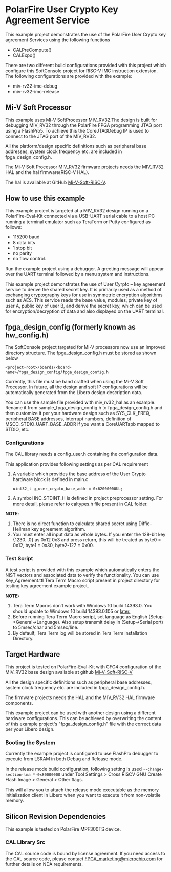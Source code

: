 
# PolarFire User Crypto Key Agreement Service

This example project demonstrates the use of the PolarFire User Crypto key 
agreement Services using the following functions

   - CALPreCompute()
   - CALExpo()
   
There are two different build configurations provided with this project which
configure this SoftConsole project for RISC-V IMC instruction extension. 
The following configurations are provided with the example:

  - miv-rv32-imc-debug
  - miv-rv32-imc-release

## Mi-V Soft Processor

This example uses Mi-V SoftProcessor MIV_RV32.The design is built for debugging
MIV_RV32 through the PolarFire FPGA programming JTAG port using a FlashPro5.
To achieve this the CoreJTAGDebug IP is used to connect to the JTAG port of the
MIV_RV32.

All the platform/design specific definitions such as peripheral base addresses,
system clock frequency etc. are included in fpga_design_config.h.

The Mi-V Soft Processor MIV_RV32 firmware projects needs the MIV_RV32 HAL and 
the hal firmware(RISC-V HAL).

The hal is available at GitHub [Mi-V-Soft-RISC-V](https://mi-v-ecosystem.github.io/redirects/platform).
    
## How to use this example

This example project is targeted at a MIV_RV32 design running on a PolarFire-Eval-Kit 
connected via a USB-UART serial cable to a host PC running a terminal emulator
such as TeraTerm or Putty configured as follows:

 - 115200 baud
 - 8 data bits
 - 1 stop bit
 - no parity
 - no flow control.

Run the example project using a debugger. A greeting message will appear over the 
UART terminal followed by a menu system and instructions.

This example project demonstrates the use of User Cyrpto – key agreement service
to derive the shared secret key. It is primarily used as a method of exchanging
cryptography keys for use in symmetric encryption algorithms such as AES. This 
service reads the base value, modules, private key of user A, public key of user
B, and derive the secret key, which can be used for encryption/decryption of 
data and also displayed on the UART terminal.

## fpga_design_config (formerly known as hw_config.h)

The SoftConsole project targeted for Mi-V processors now use an improved
directory structure. The fpga_design_config.h must be stored as shown below

`
    <project-root>/boards/<board-name>/fpga_design_config/fpga_design_config.h
`

Currently, this file must be hand crafted when using the Mi-V Soft Processor.
In future, all the design and soft IP configurations will be automatically
generated from the Libero design description data.

You can use the sample file provided with miv_rv32_hal as an example. Rename it
from sample_fpga_design_config.h to fpga_design_config.h and then customize it
per your hardware design such as SYS_CLK_FREQ, peripheral BASE addresses,
interrupt numbers, definition of MSCC_STDIO_UART_BASE_ADDR if you want a
CoreUARTapb mapped to STDIO, etc.

### Configurations

The CAL library needs a config_user.h containing the configuration data.

This application provides following settings as per CAL requirement   
  1. A variable which provides the base address of the User Crypto hardware block
     is defined in main.c
     
     `uint32_t g_user_crypto_base_addr = 0x62000000UL;`
     
  2. A symbol INC_STDINT_H is defined in project preprocessor setting. 
     For more detail, please refer to caltypes.h file present in CAL folder.

**NOTE**: 
1. There is no direct function to calculate shared secret using Diffie-Hellman
   key agreement algorithm.
2. You must enter all input data as whole bytes. If you enter the 128-bit key
   {1230...0} as 0x12 0x3 and press return, this will be treated as
   byte0 = 0x12, byte1 = 0x30, byte2-127 = 0x00.
       
### Test Script

A test script is provided with this example which automatically enters the NIST
vectors and associated data to verify the functionality. You can use 
Key_Agreement.ttl Tera Term Macro script present in project directory for 
testing key agreement example project.

**NOTE:**
1. Tera Term Macros don’t work with Windows 10 build 14393.0. You should update
   to Windows 10 build 14393.0.105 or [later.](https://osdn.net/ticket/browse.php?group_id=1412&tid=36526) 
2. Before running Tera Term Macro script, set language as English 
   (Setup->General->Language). Also setup transmit delay in (Setup->Serial port)
   to 5msec/char and 5msec/line.
3. By default, Tera Term log will be stored in Tera Term installation Directory.

## Target Hardware

This project is tested on PolarFire-Eval-Kit with CFG4 configuration of the
MIV_RV32 base design available at github [Mi-V-Soft-RISC-V](https://mi-v-ecosystem.github.io/redirects/repo-polarfire-evaluation-kit-mi-v-sample-fpga-designs)

All the design specific definitions such as peripheral base addresses, system
clock frequency etc. are included in fpga_design_config.h. 

The firmware projects needs the HAL and the MIV_RV32 HAL firmware components.

This example project can be used with another design using a different hardware
configurations. This can be achieved by overwriting the content of this example
project's "fpga_design_config.h" file with the correct data per your Libero design.

### Booting the System

Currently the example project is configured to use FlashPro debugger to execute 
from LSRAM in both Debug and Release mode.

In the release mode build configuration, following setting is used
`--change-section-lma *-0x80000000` under
Tool Settings > Cross RISCV GNU Create Flash Image > General > Other flags. 

This will allow you to attach the release mode executable as the memory 
initialization client in Libero when you want to execute it from non-volatile memory. 

## Silicon Revision Dependencies

This example is tested on PolarFire MPF300TS device.

### CAL Library Src

The CAL source code is bound by license agreement. If you need access to the CAL
source code, please contact FPGA_marketing@microchip.com for further details on
NDA requirements.